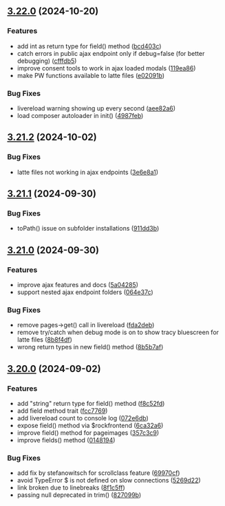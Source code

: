 ## [3.22.0](https://github.com/baumrock/RockFrontend/compare/v3.21.2...v3.22.0) (2024-10-20)


### Features

* add int as return type for field() method ([bcd403c](https://github.com/baumrock/RockFrontend/commit/bcd403c7b867945852ea987759d57c5309d635a6))
* catch errors in public ajax endpoint only if debug=false (for better debugging) ([cfffdb5](https://github.com/baumrock/RockFrontend/commit/cfffdb53eba298e9739ccffd83b57cce84451d3d))
* improve consent tools to work in ajax loaded modals ([119ea86](https://github.com/baumrock/RockFrontend/commit/119ea866d53c27848545c9fd9046cf870319e332))
* make PW functions available to latte files ([e02091b](https://github.com/baumrock/RockFrontend/commit/e02091bacdd0dd167b9b790d58ae5f28f2149f32))


### Bug Fixes

* livereload warning showing up every second ([aee82a6](https://github.com/baumrock/RockFrontend/commit/aee82a6af05112644dee44f4ea71c60d4c48c33e))
* load composer autoloader in init() ([4987feb](https://github.com/baumrock/RockFrontend/commit/4987febddaa843002aeffc7db1b19bdd73beb8b2))

## [3.21.2](https://github.com/baumrock/RockFrontend/compare/v3.21.1...v3.21.2) (2024-10-02)


### Bug Fixes

* latte files not working in ajax endpoints ([3e6e8a1](https://github.com/baumrock/RockFrontend/commit/3e6e8a13edbc98e068bc470370e8f0e938fbb2b5))

## [3.21.1](https://github.com/baumrock/RockFrontend/compare/v3.21.0...v3.21.1) (2024-09-30)


### Bug Fixes

* toPath() issue on subfolder installations ([911dd3b](https://github.com/baumrock/RockFrontend/commit/911dd3bfb79566ae5f4dbfc03febe28bd89c0a39))

## [3.21.0](https://github.com/baumrock/RockFrontend/compare/v3.20.0...v3.21.0) (2024-09-30)


### Features

* improve ajax features and docs ([5a04285](https://github.com/baumrock/RockFrontend/commit/5a0428526f4776e873d7c03b7a3d52bbae6ece19))
* support nested ajax endpoint folders ([064e37c](https://github.com/baumrock/RockFrontend/commit/064e37c0bfd4f9ae8377ae122e1b5426b18d52ee))


### Bug Fixes

* remove pages->get() call in livereload ([fda2deb](https://github.com/baumrock/RockFrontend/commit/fda2deb934c7ab022401a6d75bbff09ce8d367f3))
* remove try/catch when debug mode is on to show tracy bluescreen for latte files ([8b8f4df](https://github.com/baumrock/RockFrontend/commit/8b8f4dffa5bd26cbc3d48c10434ce9c0aba6b517))
* wrong return types in new field() method ([8b5b7af](https://github.com/baumrock/RockFrontend/commit/8b5b7afc46650d99a9736fc51ce9aa6a3faccdd4))

## [3.20.0](https://github.com/baumrock/RockFrontend/compare/v3.19.0...v3.20.0) (2024-09-02)


### Features

* add "string" return type for field() method ([f8c52fd](https://github.com/baumrock/RockFrontend/commit/f8c52fd4b898f3163de16fc06f61bdb5d5720f2c))
* add field method trait ([fcc7769](https://github.com/baumrock/RockFrontend/commit/fcc77692aca24780fc9c0e069e64a38ba6b03e9a))
* add livereload count to console log ([072e6db](https://github.com/baumrock/RockFrontend/commit/072e6db3859f4888773c7b551027d18499c37550))
* expose field() method via $rockfrontend ([6ca32a6](https://github.com/baumrock/RockFrontend/commit/6ca32a6871efc66d248ac34d4e2d7362612cb6c8))
* improve field() method for pageimages ([357c3c9](https://github.com/baumrock/RockFrontend/commit/357c3c983b96275dd7725c2b4b7c28521a1a0abf))
* improve fields() method ([0148194](https://github.com/baumrock/RockFrontend/commit/0148194a2e75692c194aabdab767b63a60554b96))


### Bug Fixes

* add fix by stefanowitsch for scrollclass feature ([69970cf](https://github.com/baumrock/RockFrontend/commit/69970cf96089c70380298d834016d68f4c49ac55))
* avoid TypeError $ is not defined on slow connections ([5269d22](https://github.com/baumrock/RockFrontend/commit/5269d224b929c9132db6641bf7591f76a07f381b))
* link broken due to linebreaks ([8f1c5ff](https://github.com/baumrock/RockFrontend/commit/8f1c5ff889c4e46173abc342ffea52c688405202))
* passing null deprecated in trim() ([827099b](https://github.com/baumrock/RockFrontend/commit/827099b3359808578c1f60d1355b01895ca76157))

